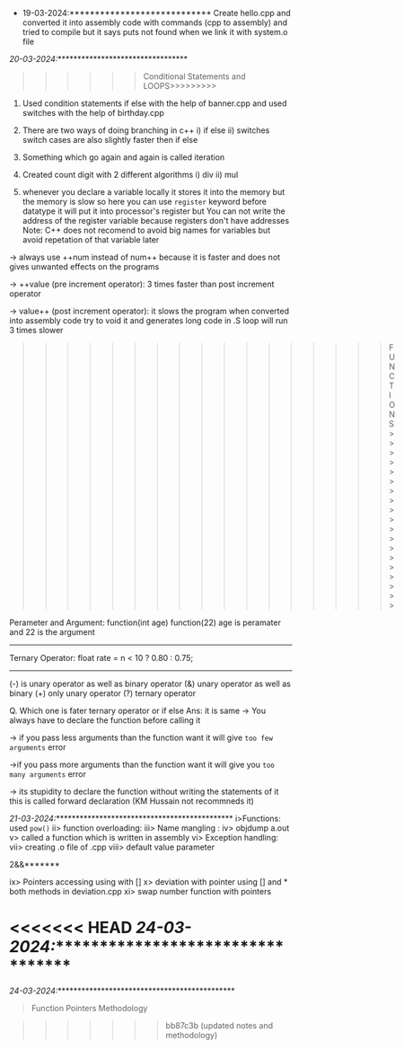 * 19-03-2024:****************************
 Create hello.cpp and converted it into assembly code with commands (cpp to assembly) and tried to compile but it says puts not found when we link it with system.o file

  
*20-03-2024:********************************** 

>>>>>>Conditional Statements and LOOPS>>>>>>>>>

1. Used condition statements if else with the help of banner.cpp and used switches with the help of birthday.cpp

2. There are two ways of doing branching in c++ i) if else ii) switches
   switch cases are also slightly faster then if else

3. Something which go again and again is called iteration

4. Created count digit with 2 different algorithms i) div ii) mul

5. whenever you declare a variable locally it stores it into the memory but the memory is slow so here you can use `register` keyword before datatype it will put it into processor's register but You can not write the address of the register variable because registers don't have addresses 
Note: C++ does not recomend to avoid big names for variables but avoid repetation of that variable later 

-> always use ++num instead of num++ because it is faster and does not gives unwanted effects on the programs 

->  ++value (pre increment operator): 3 times faster than post increment operator

-> value++ (post increment operator): it slows the program when converted into assembly code try to void it and generates long code in .S  loop will run 3 times slower


>>>>>>>>>>>>>>>>>FUNCTIONS>>>>>>>>>>>>>>>>>>>

Perameter and Argument:
function(int age)
function(22)
age is peramater and 22 is the argument
_________________________________________________

Ternary Operator: 
float rate = n < 10 ? 0.80 : 0.75;

__________________________________________________
(-) is unary operator as well as binary operator
(&) unary operator as well as binary
(+) only unary operator
(?) ternary operator 

Q. Which one is fater ternary operator or if else
Ans:  it is same
-> You always have to declare the function before calling it

-> if you pass less arguments than the function want it will give `too few arguments` error

->if you pass more arguments than the function want it will give you `too many arguments` error


-> its stupidity to declare the function without writing the statements of it this is called forward declaration (KM Hussain not recommneds it)



*21-03-2024:**********************************************
i>Functions: 
used `pow()` 
ii> function overloading:
iii> Name mangling : 
iv> objdump a.out
v> called a function which is written in assembly
vi> Exception handling: 
vii> creating .o file of .cpp
viii> default value parameter

2&&*******

ix> Pointers accessing using with []
x> deviation with pointer using [] and * both methods in deviation.cpp
xi> swap number function with pointers 



<<<<<<< HEAD
*24-03-2024:********************************** 
=======
*24-03-2024:**********************************************

>Function Pointers
>Methodology
























>>>>>>> bb87c3b (updated notes and methodology)






